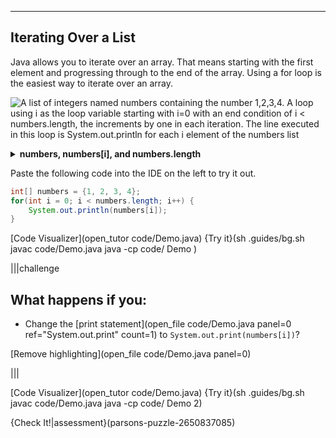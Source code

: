 ----------

## Iterating Over a List

Java allows you to iterate over an array. That means starting with the first element and progressing through to the end of the array. Using a for loop is the easiest way to iterate over an array.

![A list of integers named numbers containing the number 1,2,3,4. A loop using i as the loop variable starting with i=0 with an end condition of i < numbers.length, the increments by one in each iteration. The line executed in this loop is System.out.println for each i element of the numbers list](.guides/img/iterating-list-variable-name.png)

<details><summary><b>numbers, numbers[i], and numbers.length</b></summary>In the example below, the iteration variable is <code>i</code> and the list is named <code>numbers</code>. This means that <code>numbers[i]</code> represents the current element being accessed by the loop. <code>numbers.length</code> is used in the loop condition to ensure that <code>numbers[i]</code> does not attempt to access an element that does not exist.</details>

Paste the following code into the IDE on the left to try it out.
```java
int[] numbers = {1, 2, 3, 4};
for(int i = 0; i < numbers.length; i++) {
    System.out.println(numbers[i]);
}
```

[Code Visualizer](open_tutor code/Demo.java)
{Try it}(sh .guides/bg.sh javac code/Demo.java java -cp code/ Demo )

|||challenge
## What happens if you:
* Change the [print statement](open_file code/Demo.java panel=0 ref="System.out.print" count=1) to `System.out.print(numbers[i])`?

[Remove highlighting](open_file code/Demo.java panel=0)

|||

[Code Visualizer](open_tutor code/Demo.java)
{Try it}(sh .guides/bg.sh javac code/Demo.java java -cp code/ Demo 2)

{Check It!|assessment}(parsons-puzzle-2650837085)
